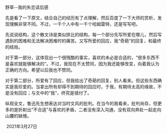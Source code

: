 野草--我的失恋读后感

先是看了一下原文，结合自己的经历有了点理解，然后百度了一下大师的赏析，发现理解非常不同。不过，一千个人中有一千个哈姆雷特，还是写写吧。

先说说结构，这个散文诗是类似排比的结构，每一个部分先写所爱在哪儿，然后写遇到的困难和无法解决困难时的痛苦。又写所爱的回应，我“奇葩”的回复，和最终的结局。

对于第一部分，这体现出一个很残酷的事实，喜欢的未必是合适的，“很多东西不是喜欢就能够解决的”。不过，我现在不太赞同，因为我还能够改变，向着我认为正确的方向。希望以后我也不赞同。

对于第二部分，所爱有了回应，但我给出了奇葩的回复，别人看来。但这些东西确实是我珍爱的。当拿出所有却得不到期待的回应时，于我，有期待太高的缘故，不是没有回应；与文中的“我”，终究是错付了。

纵观全文，鲁迅先生想表达对当时文风的批判。在当今的我看来，批判尚存，但更多的是折射出“不合适”与喜欢的矛盾，二者没有深入沟通，没有双向奔赴一起走向山腰的缺憾。

​																									2021年3月27日

